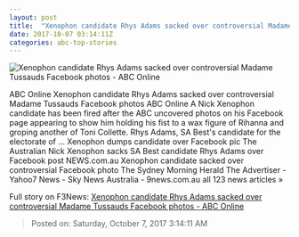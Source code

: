 ```yaml
---
layout: post
title:  "Xenophon candidate Rhys Adams sacked over controversial Madame Tussauds Facebook photos - ABC Online"
date: 2017-10-07 03:14:11Z
categories: abc-top-stories
---
```


![Xenophon candidate Rhys Adams sacked over controversial Madame Tussauds Facebook photos - ABC Online](http://www.abc.net.au/news/image/9026584-1x1-700x700.jpg)

ABC Online Xenophon candidate Rhys Adams sacked over controversial Madame Tussauds Facebook photos ABC Online A Nick Xenophon candidate has been fired after the ABC uncovered photos on his Facebook page appearing to show him holding his fist to a wax figure of Rihanna and groping another of Toni Collette. Rhys Adams, SA Best's candidate for the electorate of ... Xenophon dumps candidate over Facebook pic The Australian Nick Xenophon sacks SA Best candidate Rhys Adams over Facebook post NEWS.com.au Xenophon candidate sacked over controversial Facebook photo The Sydney Morning Herald The Advertiser - Yahoo7 News - Sky News Australia - 9news.com.au all 123 news articles »


Full story on F3News: [Xenophon candidate Rhys Adams sacked over controversial Madame Tussauds Facebook photos - ABC Online](http://www.f3nws.com/n/N2kB4G)

> Posted on: Saturday, October 7, 2017 3:14:11 AM
